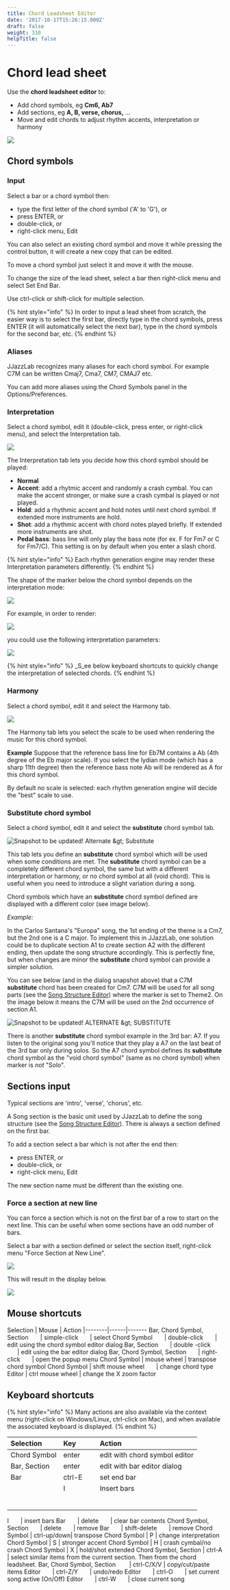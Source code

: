 ```yaml
---
title: Chord Leadsheet Editor
date: '2017-10-17T15:26:15.000Z'
draft: false
weight: 310
helpTitle: false
---
```


# Chord lead sheet

Use the **chord leadsheet editor** to:

* Add chord symbols, eg **Cm6, Ab7**
* Add sections, eg **A, B, verse, chorus,** ...
* Move and edit chords to adjust rhythm accents, interpretation or harmony

![](../../.gitbook/assets/chordleadsheeteditor.png)

## Chord symbols

### Input

Select a bar or a chord symbol then:

* type the first letter of the chord symbol \('A' to 'G'\), or
* press ENTER, or
* double-click, or
* right-click menu, Edit

You can also select an existing chord symbol and move it while pressing the control button, it will create a new copy that can be edited.

To move a chord symbol just select it and move it with the mouse.

To change the size of the lead sheet, select a bar then right-click menu and select Set End Bar.

Use ctrl-click or shift-click for multiple selection.

{% hint style="info" %}
In order to input a lead sheet from scratch, the easier way is to select the first bar, directly type in the chord symbols, press ENTER \(it will automatically select the next bar\), type in the chord symbols for the second bar, etc.
{% endhint %}

### Aliases

JJazzLab recognizes many aliases for each chord symbol. For example C7M can be written Cmaj7, Cma7, CM7, CMAJ7 etc.

You can add more aliases using the Chord Symbols panel in the Options/Preferences.

### Interpretation

Select a chord symbol, edit it \(double-click, press enter, or right-click menu\), and select the Interpretation tab.

![](../../.gitbook/assets/chordsymbolinterpretationdialog.png)

The Interpretation tab lets you decide how this chord symbol should be played:

* **Normal**
* **Accent**: add a rhytmic accent and randomly a crash cymbal. You can make the accent stronger, or make sure a crash cymbal is played or not played.
* **Hold**: add a rhythmic accent and hold notes until next chord symbol. If extended more instruments are hold.
* **Shot**: add a rhythmic accent with chord notes played briefly. If extended more instruments are shot.
* **Pedal bass**: bass line will only play the bass note \(for ex. F for Fm7 or C for Fm7/C\). This setting is on by default when you enter a slash chord.

{% hint style="info" %}
Each rhythm generation engine may render these Interpretation parameters differently.
{% endhint %}

  
 The shape of the marker below the chord symbol depends on the interpretation mode:

![](../../.gitbook/assets/interpretationmarkers.png)

 For example, in order to render: 

![](../../.gitbook/assets/rhythmicaccents.png)

you could use the following interpretation parameters: 

![](../../.gitbook/assets/examplerhythmicaccents.png)

{% hint style="info" %}
_S_ee below keyboard shortcuts to quickly change the interpretation of selected chords.
{% endhint %}

### Harmony

Select a chord symbol, edit it and select the Harmony tab.

![](../../.gitbook/assets/chordsymbolharmonydialog.png)

The Harmony tab lets you select the scale to be used when rendering the music for this chord symbol.

**Example** Suppose that the reference bass line for Eb7M contains a Ab \(4th degree of the Eb major scale\). If you select the lydian mode \(which has a sharp 11th degree\) then the reference bass note Ab will be rendered as A for this chord symbol.

By default no scale is selected: each rhythm generation engine will decide the "best" scale to use.

### Substitute chord symbol

Select a chord symbol, edit it and select the **substitute** chord symbol tab.

![Snapshot to be updated! Alternate &amp;gt; Substitute](../../.gitbook/assets/chordsymbolalternatedialog.png)

This tab lets you define an **substitute** chord symbol which will be used when some conditions are met. The **substitute** chord symbol can be a completely different chord symbol, the same but with a different interpretation or harmony, or no chord symbol at all \(void chord\). This is useful when you need to introduce a slight variation during a song.

Chord symbols which have an **substitute** chord symbol defined are displayed with a different color \(see image below\).

_Example:_

In the Carlos Santana's "Europa" song, the 1st ending of the theme is a Cm7, but the 2nd one is a C major. To implement this in JJazzLab, one solution could be to duplicate section A1 to create section A2 with the different ending, then update the song structure accordingly. This is perfectly fine, but when changes are minor the **substitute** chord symbol can provide a simpler solution.

You can see below \(and in the dialog snapshot above\) that a C7M **substitute** chord has been created for Cm7. C7M will be used for all song parts \(see the [Song Structure Editor](../song-structure-editor)\) where the marker is set to Theme2. On the image below it means the C7M will be used on the 2nd occurrence of section A1.

![Snapshot to be updated! ALTERNATE &amp;gt; SUBSTITUTE](../../.gitbook/assets/alternatechordleadsheet.png)

There is another **substitute** chord symbol example in the 3rd bar: A7. If you listen to the original song you'll notice that they play a A7 on the last beat of the 3rd bar only during solos. So the A7 chord symbol defines its **substitute** chord symbol as the "void chord symbol" \(same as no chord symbol\) when marker is _not_ "Solo".

## Sections input

Typical sections are 'intro', 'verse', 'chorus', etc.

A Song section is the basic unit used by JJazzLab to define the song structure \(see the [Song Structure Editor](../song-structure-editor)\). There is always a section defined on the first bar.

To add a section select a bar which is not after the end then:

* press ENTER, or
* double-click, or
* right-click menu, Edit

The new section name must be different than the existing one.

### Force a section at new line

You can force a section which is not on the first bar of a row to start on the next line. This can be useful when some sections have an odd number of bars.

Select a bar with a section defined or select the section itself, right-click menu "Force Section at New Line".

![](../../.gitbook/assets/forcesectionnewline1.png)

  This will result in the display below. 

![](../../.gitbook/assets/forcesectionnewline2.png)

## Mouse shortcuts

Selection \| Mouse \| Action \|--------\|------\|------- Bar, Chord Symbol, Section       \| simple-click       \| select Chord Symbol       \| double-click       \| edit using the chord symbol editor dialog Bar, Section       \| double -click       \| edit using the bar editor dialog Bar, Chord Symbol, Section       \| right-click       \| open the popup menu Chord Symbol \| mouse wheel \| transpose chord symbol Chord Symbol \| shift mouse wheel       \| change chord type Editor \| ctrl mouse wheel \| change the X zoom factor

## Keyboard shortcuts

{% hint style="info" %}
Many actions are also available via the context menu \(right-click on Windows/Linux, ctrl-click on Mac\), and when available the associated keyboard is displayed.
{% endhint %}

| Selection | Key | Action |
| :--- | :--- | :--- |
| Chord Symbol | enter | edit with chord symbol editor |
| Bar, Section | enter        | edit with bar editor dialog |
| Bar  | ctrl-E | set end bar |
|  | I | Insert bars |
|  |  |  |
|  |  |  |
|  |  |  |
|  |  |  |
|  |  |  |
|  |  |  |

   I       \| insert bars Bar       \| delete       \| clear bar contents Chord Symbol, Section       \| delete       \| remove Bar       \| shift-delete       \| remove Chord Symbol \| ctrl-up/down\| transpose Chord Symbol \| P \| change interpretation Chord Symbol \| S \| stronger accent Chord Symbol \| H \| crash cymbal/no crash Chord Symbol \| X \| hold/shot extended Chord Symbol, Section \| ctrl-A \| select similar items from the current section. Then from the chord leadsheet. Bar, Chord Symbol, Section        \| ctrl-C/X/V \| copy/cut/paste items Editor       \| ctrl-Z/Y       \| undo/redo Editor       \| ctrl-O       \| set current song active \(On/Off\) Editor       \| ctrl-W       \| close current song

